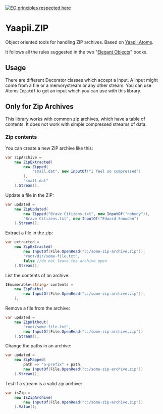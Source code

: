 [![EO principles respected here](https://www.elegantobjects.org/badge.svg)](http://www.elegantobjects.org)

# Yaapii.ZIP
Object oriented tools for handling ZIP archives. Based on [Yaapii.Atoms](https://github.com/icarus-consulting/Yaapii.Atoms).

It follows all the rules suggested in the two "[Elegant Objects](https://www.amazon.de/Elegant-Objects-Yegor-Bugayenko/dp/1519166915)" books.

## Usage

There are different Decorator classes which accept a input. A input might come from a file or a memorystream or any other stream. You can use Atoms ```InputOf``` to get an input which you can use with this library.

## Only for Zip Archives
This library works with common zip archives, which have a table of contents. 
It does not work with simple compressed streams of data.

### Zip contents

You can create a new ZIP archive like this:

```csharp
var zipArchive =
    new ZipExtracted(
        new Zipped(
            "small.dat", new InputOf("I feel so compressed")
        ),
        "small.dat"
    ).Stream();
```

Update a file in the ZIP:

```csharp
var updated =
    new ZipUpdated(
        new Zipped("Brave Citizens.txt", new InputOf("nobody")),
        "Brave Citizens.txt", new InputOf("Edward Snowden")
    ).Stream();

```

Extract a file in the zip:

```csharp
var extracted =
    new ZipExtracted(
        new InputOf(File.OpenRead("c:/some-zip-archive.zip")),
        "root/dir/some-file.txt",
        false //do not leave the archive open
    ).Stream();
```

List the contents of an archive:

```csharp
IEnumerable<string> contents =
    new ZipPaths(
        new InputOf(File.OpenRead("c:/some-zip-archive.zip")),
    );
```

Remove a file from the archive:

```csharp
var updated =
    new ZipWithout(
        "root/some-file.txt",
        new InputOf(File.OpenRead("c:/some-zip-archive.zip"))
    ).Stream();
```

Change the paths in an archive:

```csharp
var updated =
    new ZipMapped(
        path => "a-prefix" + path,
        new InputOf(File.OpenRead("c:/some-zip-archive.zip"))
    ).Stream();
```

Test if a stream is a valid zip archive:

```csharp
var isZip =
    new IsZipArchive(
        new InputOf(File.OpenRead("c:/some-zip-archive.zip"))
    ).Value();
```